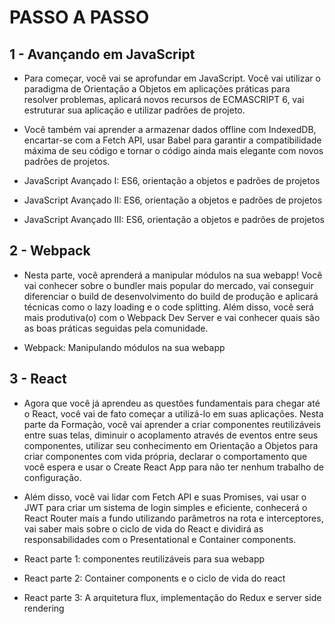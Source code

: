 # PASSO A PASSO

## 1 - Avançando em JavaScript
 
 - Para começar, você vai se aprofundar em JavaScript. Você vai utilizar o paradigma de Orientação a Objetos em aplicações práticas para resolver problemas, aplicará novos recursos de ECMASCRIPT 6, vai estruturar sua aplicação e utilizar padrões de projeto.

 - Você também vai aprender a armazenar dados offline com IndexedDB, encartar-se com a Fetch API, usar Babel para garantir a compatibilidade máxima de seu código e tornar o código ainda mais elegante com novos padrões de projetos.

 - JavaScript Avançado I: ES6, orientação a objetos e padrões de projetos
 - JavaScript Avançado II: ES6, orientação a objetos e padrões de projetos
 - JavaScript Avançado III: ES6, orientação a objetos e padrões de projetos

## 2 - Webpack

- Nesta parte, você aprenderá a manipular módulos na sua webapp! Você vai conhecer sobre o bundler    mais popular do mercado, vai conseguir diferenciar o build de desenvolvimento do build de produção e aplicará técnicas como o lazy loading e o code splitting. Além disso, você será mais produtiva(o) com o Webpack Dev Server e vai conhecer quais são as boas práticas seguidas pela comunidade.

- Webpack: Manipulando módulos na sua webapp

## 3 - React

 - Agora que você já aprendeu as questões fundamentais para chegar até o React, você vai de fato começar a utilizá-lo em suas aplicações. Nesta parte da Formação, você vai aprender a criar componentes reutilizáveis entre suas telas, diminuir o acoplamento através de eventos entre seus componentes, utilizar seu conhecimento em Orientação a Objetos para criar componentes com vida própria, declarar o comportamento que você espera e usar o Create React App para não ter nenhum trabalho de configuração.

 - Além disso, você vai lidar com Fetch API e suas Promises, vai usar o JWT para criar um sistema de login simples e eficiente, conhecerá o React Router mais a fundo utilizando parâmetros na rota e interceptores, vai saber mais sobre o ciclo de vida do React e dividirá as responsabilidades com o Presentational e Container components.

 - React parte 1: componentes reutilizáveis para sua webapp
 - React parte 2: Container components e o ciclo de vida do react
 - React parte 3: A arquitetura flux, implementação do Redux e server side rendering